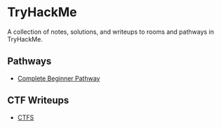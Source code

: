 # TryHackMe

A collection of notes, solutions, and writeups to rooms and pathways in TryHackMe.

## Pathways
- [Complete Beginner Pathway](/tryhackme/complete_beginner_path.md)

## CTF Writeups
- [CTFS](/tryhackme/ctfs/)